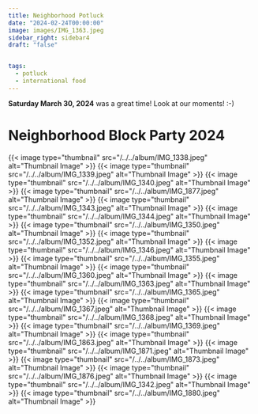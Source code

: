 ```yaml
---
title: Neighborhood Potluck
date: "2024-02-24T00:00:00"
image: images/IMG_1363.jpeg
sidebar_right: sidebar4
draft: "false"


tags:
  - potluck
  - international food
---
```

__Saturday March 30, 2024__ was a great time! Look at our moments! :-)

# Neighborhood Block Party 2024
{{< image type="thumbnail" src="/../../album/IMG_1338.jpeg" alt="Thumbnail Image" >}}
{{< image type="thumbnail" src="/../../album/IMG_1339.jpeg" alt="Thumbnail Image" >}}
{{< image type="thumbnail" src="/../../album/IMG_1340.jpeg" alt="Thumbnail Image" >}}
{{< image type="thumbnail" src="/../../album/IMG_1877.jpeg" alt="Thumbnail Image" >}}
{{< image type="thumbnail" src="/../../album/IMG_1343.jpeg" alt="Thumbnail Image" >}}
{{< image type="thumbnail" src="/../../album/IMG_1344.jpeg" alt="Thumbnail Image" >}}
{{< image type="thumbnail" src="/../../album/IMG_1350.jpeg" alt="Thumbnail Image" >}}
{{< image type="thumbnail" src="/../../album/IMG_1352.jpeg" alt="Thumbnail Image" >}}
{{< image type="thumbnail" src="/../../album/IMG_1346.jpeg" alt="Thumbnail Image" >}}
{{< image type="thumbnail" src="/../../album/IMG_1355.jpeg" alt="Thumbnail Image" >}}
{{< image type="thumbnail" src="/../../album/IMG_1360.jpeg" alt="Thumbnail Image" >}}
{{< image type="thumbnail" src="/../../album/IMG_1363.jpeg" alt="Thumbnail Image" >}}
{{< image type="thumbnail" src="/../../album/IMG_1365.jpeg" alt="Thumbnail Image" >}}
{{< image type="thumbnail" src="/../../album/IMG_1367.jpeg" alt="Thumbnail Image" >}}
{{< image type="thumbnail" src="/../../album/IMG_1368.jpeg" alt="Thumbnail Image" >}}
{{< image type="thumbnail" src="/../../album/IMG_1369.jpeg" alt="Thumbnail Image" >}}
{{< image type="thumbnail" src="/../../album/IMG_1863.jpeg" alt="Thumbnail Image" >}}
{{< image type="thumbnail" src="/../../album/IMG_1871.jpeg" alt="Thumbnail Image" >}}
{{< image type="thumbnail" src="/../../album/IMG_1873.jpeg" alt="Thumbnail Image" >}}
{{< image type="thumbnail" src="/../../album/IMG_1876.jpeg" alt="Thumbnail Image" >}}
{{< image type="thumbnail" src="/../../album/IMG_1342.jpeg" alt="Thumbnail Image" >}}
{{< image type="thumbnail" src="/../../album/IMG_1880.jpeg" alt="Thumbnail Image" >}}


<!-- {{< filloutForm >}} -->


